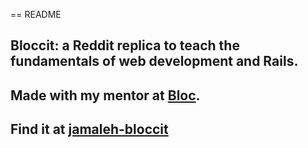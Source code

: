== README

## Bloccit: a Reddit replica to teach the fundamentals of web development and Rails.

## Made with my mentor at [Bloc](http://bloc.io).

## Find it at [jamaleh-bloccit](https://git.heroku.com/jamaleh-bloccit.git)

